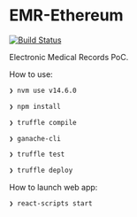 # EMR-Ethereum
[![Build Status](https://travis-ci.org/jimcase/EMR-Ethereum.svg?branch=main)](https://travis-ci.org/jimcase/EMR-Ethereum)

Electronic Medical Records PoC.



How to use:
```bash
❯ nvm use v14.6.0 
```
```bash
❯ npm install 
```
```bash
❯ truffle compile 
```
```bash
❯ ganache-cli 
```
```bash
❯ truffle test 
```
```bash
❯ truffle deploy
```

How to launch web app:
```bash
❯ react-scripts start
```


